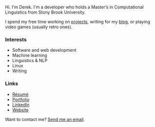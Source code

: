Hi. I'm Derek. I'm a developer who holds a Master’s in Computational Linguistics from Stony Brook University.  

I spend my free time working on [projects](https://derekandersen.net/projects), writing for my [blog](https://derekandersen.net/blog), or playing video games (usually retro ones).

### Interests

- Software and web development
- Machine learning
- Linguistics & NLP
- Linux
- Writing

### Links

- [Résumé](https://dechrissen.github.io/assets/resume.pdf)
- [Portfolio](https://dechrissen.github.io/)
- [LinkedIn](https://www.linkedin.com/in/derekcandersen/)
- [Website](https://www.derekandersen.net/)

Want to contact me? [Send me an email](mailto:derek@derekandersen.net).
